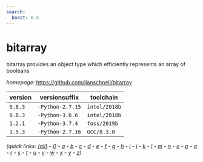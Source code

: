 ```yaml
---
search:
  boost: 0.5
---
```

# bitarray

bitarray provides an object type which efficiently represents an array of booleans

*homepage*: <https://github.com/ilanschnell/bitarray>

version | versionsuffix | toolchain
--------|---------------|----------
``0.8.3`` | ``-Python-2.7.15`` | ``intel/2018b``
``0.8.3`` | ``-Python-3.6.6`` | ``intel/2018b``
``1.2.1`` | ``-Python-3.7.4`` | ``foss/2019b``
``1.5.3`` | ``-Python-2.7.16`` | ``GCC/8.3.0``


*(quick links: [(all)](../index.md) - [0](../0/index.md) - [a](../a/index.md) - [b](../b/index.md) - [c](../c/index.md) - [d](../d/index.md) - [e](../e/index.md) - [f](../f/index.md) - [g](../g/index.md) - [h](../h/index.md) - [i](../i/index.md) - [j](../j/index.md) - [k](../k/index.md) - [l](../l/index.md) - [m](../m/index.md) - [n](../n/index.md) - [o](../o/index.md) - [p](../p/index.md) - [q](../q/index.md) - [r](../r/index.md) - [s](../s/index.md) - [t](../t/index.md) - [u](../u/index.md) - [v](../v/index.md) - [w](../w/index.md) - [x](../x/index.md) - [y](../y/index.md) - [z](../z/index.md))*

